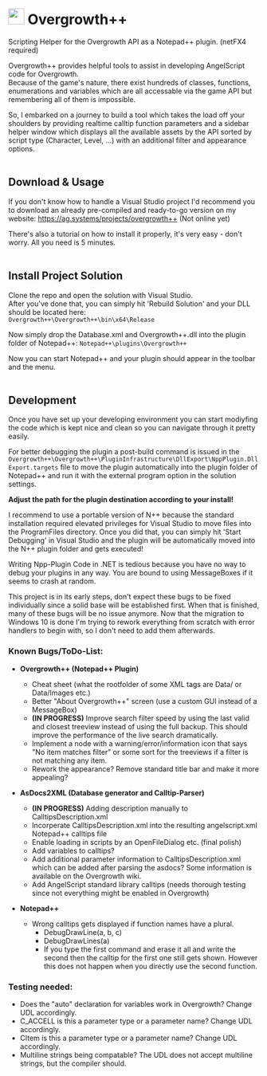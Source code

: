 # <img width=32 height=32 src="Overgrowth++/Resources/rabbit.ico" /> Overgrowth++
Scripting Helper for the Overgrowth API as a Notepad++ plugin. (netFX4 required)

Overgrowth++ provides helpful tools to assist in developing AngelScript code for Overgrowth.<br>
Because of the game's nature, there exist hundreds of classes, functions, enumerations and variables
which are all accessable via the game API but remembering all of them is impossible.

So, I embarked on a journey to build a tool which takes the load off your shoulders by providing
realtime calltip function parameters and a sidebar helper window which displays all the available
assets by the API sorted by script type (Character, Level, ...) with an additional filter and appearance options.
<br><br>

## Download & Usage
If you don't know how to handle a Visual Studio project I'd recommend you to download an
already pre-compiled and ready-to-go version on my website: https://ag.systems/projects/overgrowth++ (Not online yet)

There's also a tutorial on how to install it properly, it's very easy - don't worry.
All you need is 5 minutes.
<br><br>

## Install Project Solution
Clone the repo and open the solution with Visual Studio.<br>
After you've done that, you can simply hit 'Rebuild Solution' and your DLL should be located here:<br>
``Overgrowth++\Overgrowth++\bin\x64\Release``

Now simply drop the Database.xml and Overgrowth++.dll into the plugin folder of Notepad++:
``Notepad++\plugins\Overgrowth++``

Now you can start Notepad++ and your plugin should appear in the toolbar and the menu.
<br><br>

## Development
Once you have set up your developing environment you can start modiyfing the code which is kept
nice and clean so you can navigate through it pretty easily.

For better debugging the plugin a post-build command is issued in the ``Overgrowth++\Overgrowth++\PluginInfrastructure\DllExport\NppPlugin.DllExport.targets`` file to move the plugin automatically into the plugin folder of Notepad++ and run it with the external program option in the solution settings.

**Adjust the path for the plugin destination according to your install!**

I recommend to use a portable version of N++ because the standard installation required elevated privileges for Visual Studio to move files into the ProgramFiles directory.
Once you did that, you can simply hit 'Start Debugging' in Visual Studio and the plugin will be automatically moved into the N++ plugin folder and gets executed!

Writing Npp-Plugin Code in .NET is tedious because you have no way to debug your plugins in any way.
You are bound to using MessageBoxes if it seems to crash at random.
<br>

This project is in its early steps, don't expect these bugs to be fixed individually since a solid base will be established first.
When that is finished, many of these bugs will be no issue anymore.
Now that the migration to Windows 10 is done I'm trying to rework everything from scratch with error handlers to begin with, so I don't need to add them afterwards.

 ### Known Bugs/ToDo-List:

- **Overgrowth++ (Notepad++ Plugin)**
  - Cheat sheet (what the rootfolder of some XML tags are Data/ or Data/Images etc.)
  - Better "About Overgrowth++" screen (use a custom GUI instead of a MessageBox)
  - **(IN PROGRESS)** Improve search filter speed by using the last valid and closest treeview instead of using the full backup. This should improve the performance of the live search dramatically.
  - Implement a node with a warning/error/information icon that says "No item matches filter" or some sort for the treeviews if a filter is not matching any item.
  - Rework the appearance? Remove standard title bar and make it more appealing?

- **AsDocs2XML (Database generator and Calltip-Parser)**
  - **(IN PROGRESS)** Adding description manually to CalltipsDescription.xml
  - Incorperate CalltipsDescription.xml into the resulting angelscript.xml Notepad++ calltips file 
  - Enable loading in scripts by an OpenFileDialog etc. (final polish)
  - Add variables to calltips?
  - Add additional parameter information to CalltipsDescription.xml which can be added after parsing the asdocs? Some information is available on the Overgrowth wiki.
  - Add AngelScript standard library calltips (needs thorough testing since not everything might be enabled in Overgrowth)

- **Notepad++**
  - Wrong calltips gets displayed if function names have a plural.
    - DebugDrawLine(a, b, c)
    - DebugDrawLines(a)
    - If you type the first command and erase it all and write the second then the calltip for the first one still gets shown. However this does not happen when you directly use the second function.

### Testing needed:
- Does the "auto" declaration for variables work in Overgrowth? Change UDL accordingly.
- C_ACCELL is this a parameter type or a parameter name? Change UDL accordingly.
- CItem is this a parameter type or a parameter name? Change UDL accordingly.
- Multiline strings being compatable? The UDL does not accept multiline strings, but the compiler should.
